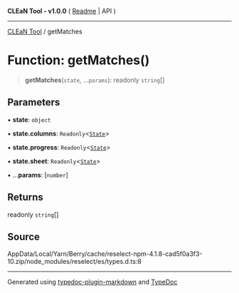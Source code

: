 **CLEaN Tool - v1.0.0** ( [Readme](../README.md) \| API )

***

[CLEaN Tool](../exports.md) / getMatches

# Function: getMatches()

> **getMatches**(`state`, ...`params`): readonly `string`[]

## Parameters

▪ **state**: `object`

▪ **state.columns**: `Readonly`\<[`State`](../interfaces/State.md)\>

▪ **state.progress**: `Readonly`\<[`State`](../interfaces/State.md)\>

▪ **state.sheet**: `Readonly`\<[`State`](../interfaces/State.md)\>

▪ ...**params**: [`number`]

## Returns

readonly `string`[]

## Source

AppData/Local/Yarn/Berry/cache/reselect-npm-4.1.8-cad5f0a3f3-10.zip/node\_modules/reselect/es/types.d.ts:8

***

Generated using [typedoc-plugin-markdown](https://www.npmjs.com/package/typedoc-plugin-markdown) and [TypeDoc](https://typedoc.org/)

